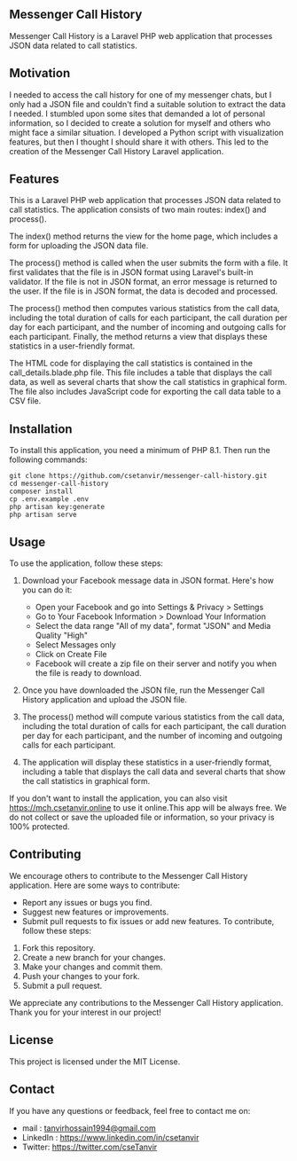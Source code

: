 ## Messenger Call History
Messenger Call History is a Laravel PHP web application that processes JSON data related to call statistics.

## Motivation
I needed to access the call history for one of my messenger chats, but I only had a JSON file and couldn't find a suitable solution to extract the data I needed. I stumbled upon some sites that demanded a lot of personal information, so I decided to create a solution for myself and others who might face a similar situation. I developed a Python script with visualization features, but then I thought I should share it with others. This led to the creation of the Messenger Call History Laravel application.
## Features
This is a Laravel PHP web application that processes JSON data related to call statistics. The application consists of two main routes: index() and process().

The index() method returns the view for the home page, which includes a form for uploading the JSON data file.

The process() method is called when the user submits the form with a file. It first validates that the file is in JSON format using Laravel's built-in validator. If the file is not in JSON format, an error message is returned to the user. If the file is in JSON format, the data is decoded and processed.

The process() method then computes various statistics from the call data, including the total duration of calls for each participant, the call duration per day for each participant, and the number of incoming and outgoing calls for each participant. Finally, the method returns a view that displays these statistics in a user-friendly format.

The HTML code for displaying the call statistics is contained in the call_details.blade.php file. This file includes a table that displays the call data, as well as several charts that show the call statistics in graphical form. The file also includes JavaScript code for exporting the call data table to a CSV file.

## Installation
To install this application, you need a minimum of PHP 8.1. Then run the following commands:
```
git clone https://github.com/csetanvir/messenger-call-history.git
cd messenger-call-history
composer install
cp .env.example .env
php artisan key:generate
php artisan serve
```


## Usage
To use the application, follow these steps:

 1. Download your Facebook message data in JSON format. Here's how you can do it:

    - Open your Facebook and go into Settings & Privacy > Settings
    - Go to Your Facebook Information > Download Your Information
    - Select the data range "All of my data", format "JSON" and Media Quality "High"
    - Select Messages only
    - Click on Create File
    - Facebook will create a zip file on their server and notify you when the file is ready to download.
 2. Once you have downloaded the JSON file, run the Messenger Call History application and upload the JSON file.

 3. The process() method will compute various statistics from the call data, including the total duration of calls for each participant, the call duration per day for each participant, and the number of incoming and outgoing calls for each participant.

 4. The application will display these statistics in a user-friendly format, including a table that displays the call data and several charts that show the call statistics in graphical form.

If you don't want to install the application, you can also visit https://mch.csetanvir.online to use it online.This app will be always free. We do not collect or save the uploaded file or information, so your privacy is 100% protected.
## Contributing
We encourage others to contribute to the Messenger Call History application. Here are some ways to contribute:

- Report any issues or bugs you find.
- Suggest new features or improvements.
- Submit pull requests to fix issues or add new features.
To contribute, follow these steps:

1. Fork this repository.
2. Create a new branch for your changes.
3. Make your changes and commit them.
4. Push your changes to your fork.
5. Submit a pull request.

We appreciate any contributions to the Messenger Call History application. Thank you for your interest in our project!


## License
This project is licensed under the MIT License.
## Contact
If you have any questions or feedback, feel free to contact me on:
- mail : tanvirhossain1994@gmail.com
- LinkedIn : https://www.linkedin.com/in/csetanvir 
- Twitter: https://twitter.com/cseTanvir
